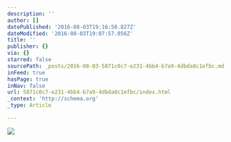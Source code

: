```yaml
---
description: ''
author: []
datePublished: '2016-08-03T19:16:50.827Z'
dateModified: '2016-08-03T19:07:57.056Z'
title: ''
publisher: {}
via: {}
starred: false
sourcePath: _posts/2016-08-03-5871c0c7-e231-4bb4-b7a9-4dbda8c1efbc.md
inFeed: true
hasPage: true
inNav: false
url: 5871c0c7-e231-4bb4-b7a9-4dbda8c1efbc/index.html
_context: 'http://schema.org'
_type: Article

---
```

![](https://the-grid-user-content.s3-us-west-2.amazonaws.com/c5fb9910-7249-4133-83bd-7d38257716b1.png)